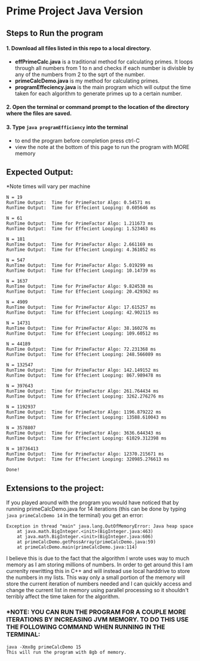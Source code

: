 # Prime Project Java Version
## Steps to Run the program
#### 1. Download all files listed in this repo to a local directory.<br />
  * __effPrimeCalc.java__ is a traditional method for calculating primes.  It loops through all numbers from 1 to n and checks if each number is divisble by any of the numbers from 2 to the sqrt of the number.<br />
  * __primeCalcDemo.java__ is my method for calculating primes.<br />
  * __programEffeciency.java__ is the main program which will output the time taken for each algorithm to generate primes up to a certain number.<br />
#### 2. Open the terminal or command prompt to the location of the directory where the files are saved. <br />
#### 3. Type `java programEfficiency` into the terminal
  * to end the program before completion press ctrl-C
  * view the note at the bottom of this page to run the program with MORE memory

## Expected Output: 
*Note times will vary per machine

```
N = 19
RunTime Output:  Time for PrimeFactor Algo: 0.54571 ms
RunTime Output:  Time for Effecient Looping: 0.605646 ms

N = 61
RunTime Output:  Time for PrimeFactor Algo: 1.211673 ms
RunTime Output:  Time for Effecient Looping: 1.523463 ms

N = 181
RunTime Output:  Time for PrimeFactor Algo: 2.661169 ms
RunTime Output:  Time for Effecient Looping: 4.361052 ms

N = 547
RunTime Output:  Time for PrimeFactor Algo: 5.019299 ms
RunTime Output:  Time for Effecient Looping: 10.14739 ms

N = 1637
RunTime Output:  Time for PrimeFactor Algo: 9.824538 ms
RunTime Output:  Time for Effecient Looping: 20.429362 ms

N = 4909
RunTime Output:  Time for PrimeFactor Algo: 17.615257 ms
RunTime Output:  Time for Effecient Looping: 42.902115 ms

N = 14731
RunTime Output:  Time for PrimeFactor Algo: 38.160276 ms
RunTime Output:  Time for Effecient Looping: 109.60512 ms

N = 44189
RunTime Output:  Time for PrimeFactor Algo: 72.231368 ms
RunTime Output:  Time for Effecient Looping: 248.566089 ms

N = 132547
RunTime Output:  Time for PrimeFactor Algo: 142.149152 ms
RunTime Output:  Time for Effecient Looping: 867.989478 ms

N = 397643
RunTime Output:  Time for PrimeFactor Algo: 261.764434 ms
RunTime Output:  Time for Effecient Looping: 3262.276276 ms

N = 1192937
RunTime Output:  Time for PrimeFactor Algo: 1196.879222 ms
RunTime Output:  Time for Effecient Looping: 13588.610043 ms

N = 3578807
RunTime Output:  Time for PrimeFactor Algo: 3636.644343 ms
RunTime Output:  Time for Effecient Looping: 61029.312398 ms

N = 10736413
RunTime Output:  Time for PrimeFactor Algo: 12370.215671 ms
RunTime Output:  Time for Effecient Looping: 320985.276613 ms

Done!
```

## Extensions to the project:
If you played around with the program you would have noticed that by running primeCalcDemo.java for 14 iterations (this can be done by typing `java primeCalcDemo 14` in the terminal) you get an error: 
```
Exception in thread "main" java.lang.OutOfMemoryError: Java heap space
	at java.math.BigInteger.<init>(BigInteger.java:463)
	at java.math.BigInteger.<init>(BigInteger.java:606)
	at primeCalcDemo.getPossArray(primeCalcDemo.java:59)
	at primeCalcDemo.main(primeCalcDemo.java:114)
```
I believe this is due to the fact that the algorithm I wrote uses way to much memory as I am storing millions of numbers.  In order to get around this I am currenlty rewritting this in C++ and will instead use local harddrive to store the numbers in my lists.  This way only a small portion of the memory will store the current iteration of numbers needed and I can quickly access and change the current list in memory using parallel processing so it shouldn't terribly affect the time taken for the algorithm. 

### *NOTE: YOU CAN RUN THE PROGRAM FOR A COUPLE MORE ITERATIONS BY INCREASING JVM MEMORY.  TO DO THIS USE THE FOLLOWING COMMAND WHEN RUNNING IN THE TERMINAL:
```
java -Xmx8g primeCalcDemo 15
This will run the program with 8gb of memory.
```



